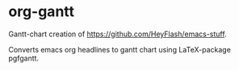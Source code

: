 # org-gantt

Gantt-chart creation of https://github.com/HeyFlash/emacs-stuff.

Converts emacs org headlines to gantt chart using LaTeX-package pgfgantt.
